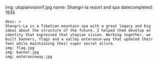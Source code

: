 

img: utopianvision1.jpg
name: Shangri-la resort and spa 
datecompleted: 1935 

	desc: >
	Shangri-La is a Tibetian mountain spa with a great legacy and big ideas about the structure of the future. I helped them develop an identity that expressed that utopian vision. Working together, we built banners, flags and a valley enterance-way that updated their feel while maintaining their super secret allure.
	img: flag.jpg
	img: banner.jpg
	img: enteranceway.jpg